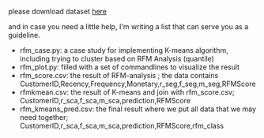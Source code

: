 please download dataset
[here](https://drive.google.com/file/d/1j4Nwrno_X5DVMp89i026yxwbZklw0Csp/view?usp=sharing)

and in case you need a little help, I'm writing a list that can serve you as a guideline.
- rfm_case.py: a case study for implementing K-means algorithm, including trying to cluster based on RFM Analysis (quantile)
- rfm_plot.py: filled with a set of commandlines to visualize the result
- rfm_score.csv: the result of RFM-analysis ; the data contains CustomerID,Recency,Frequency,Monetary,r_seg,f_seg,m_seg,RFMScore 
- rfmkmean.csv: the result of K-means and join with rfm_score.csv; CustomerID,r_sca,f_sca,m_sca,prediction,RFMScore
- rfm_kmeans_pred.csv: the final result where we put all data that we may need together; CustomerID,r_sca,f_sca,m_sca,prediction,RFMScore,rfm_class

